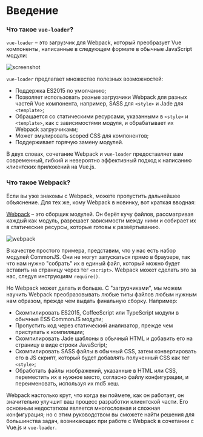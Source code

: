 # Введение

### Что такое `vue-loader`?

`vue-loader` – это загрузчик для Webpack, который преобразует Vue компоненты, написанные в следующем формате в обычные JavaScript модули:

![screenshot](http://blog.evanyou.me/images/vue-component.png)

`vue-loader` предлагает множество полезных возможностей:

- Поддержка ES2015 по умолчанию;
- Позволяет использовать разные загрузчики Webpack для разных частей Vue компонента, например, SASS для `<style>` и Jade для `<template>`;
- Обращается со статическими ресурсами, указанными в `<style>` и `<template>`, как с зависимостями модуля, и обрабатывает их Webpack загрузчиками;
- Может эмулировать scoped CSS для компонентов;
- Поддерживает горячую замену модулей.

В двух словах, сочетание Webpack и `vue-loader` предоставляет вам современный, гибкий и невероятно эффективный подход к написанию клиентских приложений на Vue.js.

### Что такое Webpack?

Если вы уже знакомы с Webpack, можете пропустить дальнейшее объяснение. Для тех же, кому Webpack в новинку, вот краткая вводная:

[Webpack](http://webpack.github.io/) – это сборщик модулей. Он берёт кучу файлов, рассматривая каждый как модуль, разрешает зависимости между ними и собирает их в статические ресурсы, которые готовы к развёртыванию.

![webpack](http://webpack.github.io/assets/what-is-webpack.png)

В качестве простого примера, представим, что у нас есть набор модулей CommonJS. Они не могут запускаться прямо в браузере, так что нам нужно "собрать" их в единый файл, который можно будет вставить на страницу через тег `<script>`. Webpack может сделать это за нас, следуя инструкциям `require()`.

Но Webpack может делать и больше. С "загрузчиками", мы можем научить Webpack преобразовывать любые типы файлов любым нужным нам образом, прежде чем выдать финальную сборку. Например:

- Скомпилировать ES2015, CoffeeScript или TypeScript модули в обычные ES5 CommonJS модули;
- Пропустить код через статический анализатор, прежде чем приступать к компиляции;
- Скомпилировать Jade шаблоны в обычный HTML и добавить его на страницу в виде строки JavaScript;
- Скомпилировать SASS файлы в обычный CSS, затем конвертировать его в JS скрипт, который будет добавлять полученный CSS как тег `<style>`;
- Обработать файлы изображений, указанные в HTML или CSS, переместить их в нужное место, согласно файлу конфигурации, и переименовать, используя их md5 хеш.

Webpack настолько крут, что когда вы поймете, как он работает, он значительно улучшит ваш процесс разработки клиентской части. Его основным недостатком является многословная и сложная конфигурация; но с этим руководством вы сможете найти решения для большинства задач, возникающих при работе с Webpack в сочетании с Vue.js и `vue-loader`.
